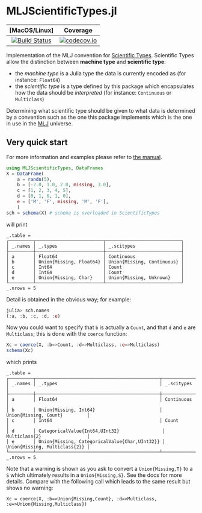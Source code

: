 # MLJScientificTypes.jl

| [MacOS/Linux] | Coverage |
| :-----------: | :------: |
| [![Build Status](https://travis-ci.org/alan-turing-institute/MLJScientificTypes.jl.svg?branch=master)](https://travis-ci.org/alan-turing-institute/MLJScientificTypes.jl) | [![codecov.io](http://codecov.io/github/alan-turing-institute/MLJScientificTypes.jl/coverage.svg?branch=master)](http://codecov.io/github/alan-turing-institute/MLJScientificTypes.jl?branch=master) |

Implementation of the MLJ convention for [Scientific Types](https://github.com/alan-turing-institute/ScientificTypes.jl).
Scientific Types allow the distinction between **machine type** and
**scientific type**:

* the _machine type_ is a Julia type the data is currently encoded as (for instance: `Float64`)
* the _scientific type_ is a type defined by this package which
  encapsulates how the data should be _interpreted_ (for instance:
  `Continuous` or `Multiclass`)

Determining what scientific type should be given to what data is determined
by a convention such as the one this package implements which is the one
in use in the [MLJ](https://github.com/alan-turing-institute/MLJ.jl) universe.

## Very quick start

For more information and examples please refer to [the
manual](https://alan-turing-institute.github.io/MLJScientificTypes.jl/dev).

```julia
using MLJScientificTypes, DataFrames
X = DataFrame(
    a = randn(5),
    b = [-2.0, 1.0, 2.0, missing, 3.0],
    c = [1, 2, 3, 4, 5],
    d = [0, 1, 0, 1, 0],
    e = ['M', 'F', missing, 'M', 'F'],
    )
sch = schema(X) # schema is overloaded in ScientificTypes
```

will print

```
_.table =
┌─────────┬─────────────────────────┬────────────────────────────┐
│ _.names │ _.types                 │ _.scitypes                 │
├─────────┼─────────────────────────┼────────────────────────────┤
│ a       │ Float64                 │ Continuous                 │
│ b       │ Union{Missing, Float64} │ Union{Missing, Continuous} │
│ c       │ Int64                   │ Count                      │
│ d       │ Int64                   │ Count                      │
│ e       │ Union{Missing, Char}    │ Union{Missing, Unknown}    │
└─────────┴─────────────────────────┴────────────────────────────┘
_.nrows = 5
```

Detail is obtained in the obvious way; for example:

```julia
julia> sch.names
(:a, :b, :c, :d, :e)
```

Now you could want to specify that `b` is actually a `Count`, and that `d` and `e` are `Multiclass`; this is done with the `coerce` function:

```julia
Xc = coerce(X, :b=>Count, :d=>Multiclass, :e=>Multiclass)
schema(Xc)
```

which prints

```
_.table =
┌─────────┬──────────────────────────────────────────────┬───────────────────────────────┐
│ _.names │ _.types                                      │ _.scitypes                    │
├─────────┼──────────────────────────────────────────────┼───────────────────────────────┤
│ a       │ Float64                                      │ Continuous                    │
│ b       │ Union{Missing, Int64}                        │ Union{Missing, Count}         │
│ c       │ Int64                                        │ Count                         │
│ d       │ CategoricalValue{Int64,UInt32}                │ Multiclass{2}                 │
│ e       │ Union{Missing, CategoricalValue{Char,UInt32}} │ Union{Missing, Multiclass{2}} │
└─────────┴──────────────────────────────────────────────┴───────────────────────────────┘
_.nrows = 5

```

Note that a warning is shown as you ask to convert a `Union{Missing,T}` to a
`S` which ultimately results in a `Union{Missing,S}`. See the docs for more
details. Compare with the following call which leads to the same result but
shows no warning:

```
Xc = coerce(X, :b=>Union{Missing,Count}, :d=>Multiclass, :e=>Union{Missing,Multiclass})
